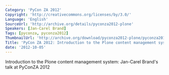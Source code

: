 ```yaml
---
Category: 'PyCon ZA 2012'
Copyright: 'http://creativecommons.org/licenses/by/3.0/'
Language: 'English'
SourceUrl: 'http://archive.org/details/pyconza2012-plone'
Speakers: [Jan-Carel Brand]
Tags: [pyconza, pyconza2012]
ThumbnailUrl: 'http://archive.org/download/pyconza2012-plone/pyconza2012-plone.thumbs/pyconza2012-plone_000001.jpg'
Title: 'PyCon ZA 2012: Introduction to the Plone content management system'
date: '2012-10-05'
---
```

Introduction to the Plone content management system: Jan-Carel Brand's talk at PyConZA 2012
